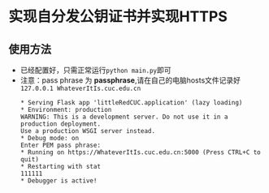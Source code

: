 # 实现自分发公钥证书并实现HTTPS

## 使用方法

* 已经配置好，只需正常运行`python main.py`即可
* 注意：pass phrase 为 **passphrase**,请在自己的电脑hosts文件记录好 `127.0.0.1 WhateverItIs.cuc.edu.cn`
    ```shell
    * Serving Flask app 'littleRedCUC.application' (lazy loading)
    * Environment: production
    WARNING: This is a development server. Do not use it in a production deployment.
    Use a production WSGI server instead.
   * Debug mode: on
    Enter PEM pass phrase:
   * Running on https://WhateverItIs.cuc.edu.cn:5000 (Press CTRL+C to quit)
   * Restarting with stat
    111111
   * Debugger is active!
    ```